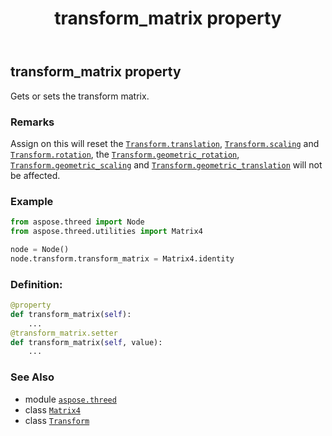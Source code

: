 ﻿---
title: transform_matrix property
second_title: Aspose.3D for Python via .NET API References
description: 
type: docs
weight: 300
url: /aspose.threed/transform/transform_matrix/
is_root: false
---

## transform_matrix property


Gets or sets the transform matrix.

### Remarks 


Assign on this will reset the [`Transform.translation`](/3d/python-net/aspose.threed/transform#translation), [`Transform.scaling`](/3d/python-net/aspose.threed/transform#scaling) and [`Transform.rotation`](/3d/python-net/aspose.threed/transform#rotation), the [`Transform.geometric_rotation`](/3d/python-net/aspose.threed/transform#geometric_rotation), [`Transform.geometric_scaling`](/3d/python-net/aspose.threed/transform#geometric_scaling) and [`Transform.geometric_translation`](/3d/python-net/aspose.threed/transform#geometric_translation) will not be affected.

### Example 


```python
from aspose.threed import Node
from aspose.threed.utilities import Matrix4

node = Node()
node.transform.transform_matrix = Matrix4.identity

```
### Definition:
```python
@property
def transform_matrix(self):
    ...
@transform_matrix.setter
def transform_matrix(self, value):
    ...
```

### See Also
* module [`aspose.threed`](../../)
* class [`Matrix4`](/3d/python-net/aspose.threed.utilities/matrix4)
* class [`Transform`](/3d/python-net/aspose.threed/transform)
